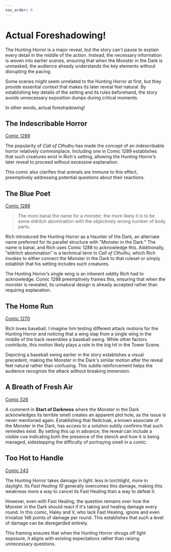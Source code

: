 ```yaml
---
nav_order: 6
---
```

# Actual Foreshadowing!

The Hunting Horror is a major reveal, but the story can't pause to explain every detail in the middle of the action. Instead, the necessary information is woven into earlier scenes, ensuring that when the Monster in the Dark is unmasked, the audience already understands the key elements without disrupting the pacing.

Some scenes might seem unrelated to the Hunting Horror at first, but they provide essential context that makes its later reveal feel natural. By establishing key details of the setting and its rules beforehand, the story avoids unnecessary exposition dumps during critical moments.

In other words, actual foreshadowing!

## The Indescribable Horror

[Comic 1289](https://www.giantitp.com/comics/oots1289.html)

The popularity of *Call of Cthulhu* has made the concept of an indescribable horror relatively commonplace. Including one in Comic 1289 establishes that such creatures exist in Rich's setting, allowing the Hunting Horror’s later reveal to proceed without excessive explanation.

This comic also clarifies that animals are immune to this effect, preemptively addressing potential questions about their reactions.

## The Blue Poet

[Comic 1288](https://www.giantitp.com/comics/oots1288.html)

> The more banal the name for a monster, the more likely it is to be some eldritch abomination with the objectively wrong number of body parts.

Rich introduced the Hunting Horror as a Haunter of the Dark, an alternate name preferred for its parallel structure with "Monster in the Dark." The name is banal, and Rich uses Comic 1288 to acknowledge this. Additionally, "eldritch abomination" is a technical term in *Call of Cthulhu*, which Rich invokes to either connect the Monster in the Dark to that ruleset or simply establish that his setting includes such creatures.

The Hunting Horror’s single wing is an inherent oddity Rich had to acknowledge. Comic 1288 preemptively frames this, ensuring that when the monster is revealed, its unnatural design is already accepted rather than requiring explanation.

## The Home Run

[Comic 1270](https://www.giantitp.com/comics/oots1270.html)

Rich loves baseball. I imagine him testing different attack motions for the Hunting Horror and noticing that a wing slap from a single wing in the middle of the back resembles a baseball swing. While other factors contribute, this motion likely plays a role in the big hit in the Tower Scene.

Depicting a baseball swing earlier in the story establishes a visual precedent, making the Monster in the Dark's similar motion after the reveal feel natural rather than confusing. This subtle reinforcement helps the audience recognize the attack without breaking immersion.

## A Breath of Fresh Air

[Comic 526](https://www.giantitp.com/comics/oots0526.html)

A comment in **Start of Darkness** where the Monster in the Dark acknowledges its terrible smell creates an apparent plot hole, as the issue is never mentioned again. Establishing that Redcloak, a known associate of the Monster in the Dark, has access to a solution subtly confirms that such remedies exist. By setting this up in advance, the reveal can include a visible cue indicating both the presence of the stench and how it is being managed, sidestepping the difficulty of portraying smell in a comic.

## Too Hot to Handle

[Comic 243](https://www.giantitp.com/comics/oots0243.html)

The Hunting Horror takes damage in light: less in torchlight, more in daylight. Its *Fast Healing 10* generally overcomes this damage, making this weakness more a way to cancel its Fast Healing than a way to defeat it.

However, even with Fast Healing, the question remains over how the Monster in the Dark should react if it's taking and healing damage every round. In this comic, Haley and V, who lack Fast Healing, ignore and even trivialize 1d6 points of damage per round. This establishes that such a level of damage can be disregarded entirely.

This framing ensures that when the Hunting Horror shrugs off light exposure, it aligns with existing expectations rather than raising unnecessary questions.
